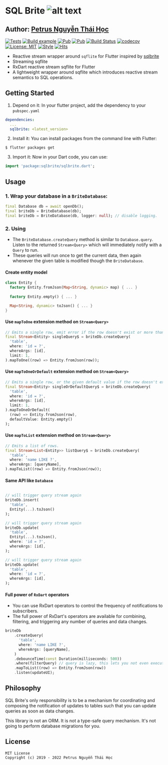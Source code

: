 # SQL Brite ![alt text](https://avatars3.githubusercontent.com/u/6407041?s=32&v=4)

## Author: [Petrus Nguyễn Thái Học](https://github.com/hoc081098)

[![Tests](https://github.com/hoc081098/sqlbrite/actions/workflows/flutter.yml/badge.svg)](https://github.com/hoc081098/sqlbrite/actions/workflows/flutter.yml)
[![Build example](https://github.com/hoc081098/sqlbrite/actions/workflows/build-example.yml/badge.svg)](https://github.com/hoc081098/sqlbrite/actions/workflows/build-example.yml)
[![Pub](https://img.shields.io/pub/v/sqlbrite)](https://pub.dev/packages/sqlbrite)
[![Pub](https://img.shields.io/pub/v/sqlbrite?include_prereleases)](https://pub.dev/packages/sqlbrite)
[![Build Status](https://travis-ci.com/hoc081098/sqlbrite.svg?branch=master)](https://travis-ci.com/hoc081098/sqlbrite)
[![codecov](https://codecov.io/gh/hoc081098/sqlbrite/branch/master/graph/badge.svg)](https://codecov.io/gh/hoc081098/sqlbrite)
[![License: MIT](https://img.shields.io/badge/License-MIT-yellow.svg)](https://opensource.org/licenses/MIT)
[![Style](https://img.shields.io/badge/style-pedantic-40c4ff.svg)](https://github.com/dart-lang/pedantic)
[![Hits](https://hits.seeyoufarm.com/api/count/incr/badge.svg?url=https%3A%2F%2Fgithub.com%2Fhoc081098%2Fsqlbrite&count_bg=%2379C83D&title_bg=%23555555&icon=&icon_color=%23E7E7E7&title=hits&edge_flat=false)](https://hits.seeyoufarm.com)

-   Reactive stream wrapper around `sqflite` for Flutter inspired by [sqlbrite](https://github.com/square/sqlbrite)
-   Streaming sqflite
-   RxDart reactive stream sqflite for Flutter
-   A lightweight wrapper around sqflite which introduces reactive stream semantics to SQL operations.

## Getting Started

1. Depend on it: In your flutter project, add the dependency to your `pubspec.yaml`

```yaml
dependencies:
  ...
  sqlbrite: <latest_version>
```

2.  Install it: You can install packages from the command line with Flutter:

```shell script
$ flutter packages get
```

3. Import it: Now in your Dart code, you can use:

```dart
import 'package:sqlbrite/sqlbrite.dart';
```

## Usage

### 1. Wrap your database in a `BriteDatabase`:

```dart
final Database db = await openDb();
final briteDb = BriteDatabase(db);
final briteDb = BriteDatabase(db, logger: null); // disable logging.
```

### 2. Using

-   The `BriteDatabase.createQuery` method is similar to `Database.query`. Listen to the returned `Stream<Query>` which will immediately notify with a `Query` to run.
-   These queries will run once to get the current data, then again whenever the given table is modified though the `BriteDatabase`.

#### Create entity model
```dart
class Entity {
  factory Entity.fromJson(Map<String, dynamic> map) { ... }
  
  factory Entity.empty() { ... }

  Map<String, dynamic> toJson() { ... }
}
```

#### Use `mapToOne` extension method on `Stream<Query>`
```dart
// Emits a single row, emit error if the row doesn't exist or more than 1 row in result set.
final Stream<Entity> singleQuery$ = briteDb.createQuery(
  'table',
  where: 'id = ?',
  whereArgs: [id],
  limit: 1,
).mapToOne((row) => Entity.fromJson(row));
```

#### Use `mapToOneOrDefault` extension method on `Stream<Query>`
```dart
// Emits a single row, or the given default value if the row doesn't exist, or emit error if more than 1 row in result set
final Stream<Entity> singleOrDefaultQuery$ = briteDb.createQuery(
  'table',
  where: 'id = ?',
  whereArgs: [id],
  limit: 1,
).mapToOneOrDefault(
  (row) => Entity.fromJson(row),
  defaultValue: Entity.empty()
);
```

#### Use `mapToList` extension method on `Stream<Query>`
```dart
// Emits a list of rows.
final Stream<List<Entity>> listQuery$ = briteDb.createQuery(
  'table',
  where: 'name LIKE ?',
  whereArgs: [queryName],
).mapToList((row) => Entity.fromJson(row));
```

#### Same API like `Database`

```dart

// will trigger query stream again
briteDb.insert(
  'table',
  Entity(...).toJson()
);

// will trigger query stream again
briteDb.update(
  'table',
  Entity(...).toJson(),
  where: 'id = ?',
  whereArgs: [id],
);

// will trigger query stream again
briteDb.update(
  'table',
  where: 'id = ?',
  whereArgs: [id],
);

```

#### Full power of `RxDart` operators
-   You can use RxDart operators to control the frequency of notifications to subscribers.
-   The full power of RxDart's operators are available for combining, filtering, and triggering any number of queries and data changes.

```dart
briteDb
    .createQuery(
      'table',
      where: 'name LIKE ?',
      whereArgs: [queryName],
    )
    .debounceTime(const Duration(milliseconds: 500))
    .where(filterQuery) // query is lazy, this lets you not even execute it if you don't need to
    .mapToList((row) => Entity.fromJson(row))
    .listen(updateUI);
```

## Philosophy

SQL Brite's only responsibility is to be a mechanism for coordinating and composing the notification
of updates to tables such that you can update queries as soon as data changes.

This library is not an ORM. It is not a type-safe query mechanism. It's not going to perform database migrations for you.

## License
    MIT License
    Copyright (c) 2019 - 2022 Petrus Nguyễn Thái Học
